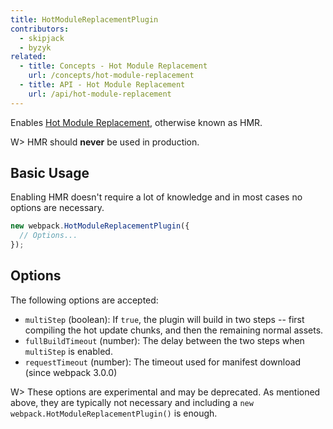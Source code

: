```yaml
---
title: HotModuleReplacementPlugin
contributors:
  - skipjack
  - byzyk
related:
  - title: Concepts - Hot Module Replacement
    url: /concepts/hot-module-replacement
  - title: API - Hot Module Replacement
    url: /api/hot-module-replacement
---
```


Enables [Hot Module Replacement](/concepts/hot-module-replacement), otherwise known as HMR.

W> HMR should __never__ be used in production.


## Basic Usage

Enabling HMR doesn't require a lot of knowledge and in most cases no options are necessary.

``` javascript
new webpack.HotModuleReplacementPlugin({
  // Options...
});
```


## Options

The following options are accepted:

- `multiStep` (boolean): If `true`, the plugin will build in two steps -- first compiling the hot update chunks, and then the remaining normal assets.
- `fullBuildTimeout` (number): The delay between the two steps when `multiStep` is enabled.
- `requestTimeout` (number): The timeout used for manifest download (since webpack 3.0.0)

W> These options are experimental and may be deprecated. As mentioned above, they are typically not necessary and including a `new webpack.HotModuleReplacementPlugin()` is enough.
